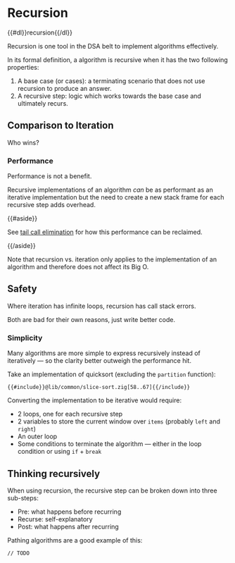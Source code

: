 # Recursion

{{#dl}}recursion{{/dl}}

Recursion is one tool in the DSA belt to implement algorithms effectively.

In its formal definition, a algorithm is recursive when it has the two
following properties:

1. A base case (or cases): a terminating scenario that does not use recursion
   to produce an answer.
2. A recursive step: logic which works towards the base case and ultimately
   recurs.

## Comparison to Iteration

Who wins?

### Performance

Performance is not a benefit.

Recursive implementations of an algorithm _can_ be as performant as an
iterative implementation but the need to create a new stack frame for each
recursive step adds overhead.

{{#aside}}

See [tail call
elimination](https://en.wikipedia.org/wiki/Tail_call#:~:text=sequence%20is%20called-,tail%2Dcall%20elimination,-or%20tail%2Dcall)
for how this performance can be reclaimed.

{{/aside}}

Note that recursion vs. iteration only applies to the implementation of an
algorithm and therefore does not affect its Big O.

## Safety

Where iteration has infinite loops, recursion has call stack errors.

Both are bad for their own reasons, just write better code.

### Simplicity

Many algorithms are more simple to express recursively instead of iteratively
&mdash; so the clarity better outweigh the performance hit.

Take an implementation of quicksort (excluding the `partition` function):

```zig
{{#include}}@lib/common/slice-sort.zig[58..67]{{/include}}
```

Converting the implementation to be iterative would require:

- 2 loops, one for each recursive step
- 2 variables to store the current window over `items` (probably `left` and
`right`)
- An outer loop
- Some conditions to terminate the algorithm &mdash; either in the loop
condition or using `if` + `break`

## Thinking recursively

When using recursion, the recursive step can be broken down into three
sub-steps:

- Pre: what happens before recurring
- Recurse: self-explanatory
- Post: what happens after recurring

Pathing algorithms are a good example of this:

```zig
// TODO
```

